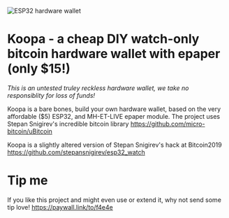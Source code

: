
![ESP32 hardware wallet](https://i.imgur.com/VHvBa1d.png)
# Koopa - a cheap DIY watch-only bitcoin hardware wallet with epaper (only $15!)

*This is an untested truley reckless hardware wallet, we take no responsiblity for loss of funds!*


Koopa is a bare bones, build your own hardware wallet, based on the very affordable ($5) ESP32, and MH-ET-LIVE epaper module. The project uses Stepan Snigirev's incredible bitcoin library 
https://github.com/micro-bitcoin/uBitcoin

Koopa is a slightly altered version of Stepan Snigirev's hack at Bitcoin2019 
https://github.com/stepansnigirev/esp32_watch


# Tip me
If you like this project and might even use or extend it, why not send some tip love!
https://paywall.link/to/f4e4e





